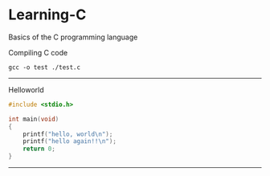 # Learning-C
Basics of the C programming language

Compiling C code

`gcc -o test ./test.c`

---

Helloworld
``` C
#include <stdio.h>

int main(void)
{
    printf("hello, world\n");
    printf("hello again!!\n");
    return 0;
}
```

---

